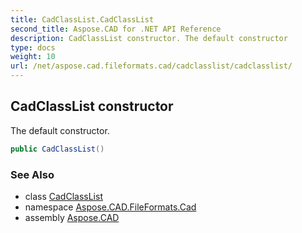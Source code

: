 ```yaml
---
title: CadClassList.CadClassList
second_title: Aspose.CAD for .NET API Reference
description: CadClassList constructor. The default constructor
type: docs
weight: 10
url: /net/aspose.cad.fileformats.cad/cadclasslist/cadclasslist/
---
```

## CadClassList constructor

The default constructor.

```csharp
public CadClassList()
```

### See Also

* class [CadClassList](../)
* namespace [Aspose.CAD.FileFormats.Cad](../../cadclasslist/)
* assembly [Aspose.CAD](../../../)


